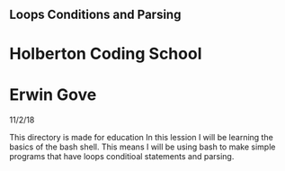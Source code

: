 ## Loops Conditions and Parsing
# Holberton Coding School
# Erwin Gove
11/2/18

This directory is made for education
In this lession I will be learning the basics of the bash shell.
This means I will be using bash to make simple programs that have
loops conditioal statements and parsing.